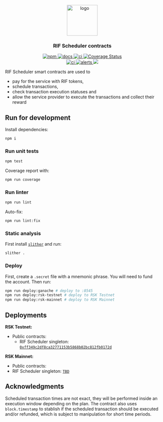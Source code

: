 <p align="middle">
    <img src="https://www.rifos.org/assets/img/logo.svg" alt="logo" height="100" >
</p>
<h3 align="middle">RIF Scheduler contracts</h3>
<p align="middle">
    <a href="https://badge.fury.io/js/%40rsksmart%2Frif-scheduler-contracts">
        <img src="https://badge.fury.io/js/%40rsksmart%2Frif-scheduler-contracts.svg" alt="npm" />
    </a>
    <a href="https://developers.rsk.co/rif/scheduler/contracts">
        <img src="https://img.shields.io/badge/-docs-brightgreen" alt="docs" />
    </a>
    <a href="https://github.com/rsksmart/rif-scheduler-contracts/actions/workflows/ci.yml" alt="ci">
        <img src="https://github.com/rsksmart/rif-scheduler-contracts/actions/workflows/ci.yml/badge.svg" alt="ci" />
    </a>
    <a href='https://coveralls.io/github/rsksmart/rif-scheduler-contracts?branch=main'>
        <img src='https://coveralls.io/repos/github/rsksmart/rif-scheduler-contracts/badge.svg?branch=develop' alt='Coverage Status' />
    </a>
    <br />
    <a href="https://github.com/rsksmart/rif-scheduler-contracts/actions/workflows/scan.yml" alt="ci">
        <img src="https://github.com/rsksmart/rif-scheduler-contracts/actions/workflows/scan.yml/badge.svg" alt="ci" />
    </a>
    <a href="https://lgtm.com/projects/g/rsksmart/rif-scheduler-contracts/alerts/">
        <img src="https://img.shields.io/lgtm/alerts/github/rsksmart/rif-scheduler-contracts" alt="alerts">
    </a>
    <a href="https://lgtm.com/projects/g/rsksmart/rif-scheduler-contracts/context:javascript">
        <img src="https://img.shields.io/lgtm/grade/javascript/github/rsksmart/rif-scheduler-contracts">
    </a>
</p>

RIF Scheduler smart contracts are used to
- pay for the service with RIF tokens,
- schedule transactions,
- check transaction execution statuses and
- allow the service provider to execute the transactions and collect their reward

## Run for development

Install dependencies:

```sh
npm i
```

### Run unit tests

```sh
npm test
```

Coverage report with:

```sh
npm run coverage
```

### Run linter

```sh
npm run lint
```

Auto-fix:

```sh
npm run lint:fix
```

### Static analysis

First install [`slither`](https://github.com/crytic/slither) and run:

```sh
slither .
```

### Deploy

First, create a `.secret` file with a mnemonic phrase. You will need to fund the account. Then run:

```sh
npm run deploy:ganache # deploy to :8545
npm run deploy:rsk-testnet # deploy to RSK Testnet
npm run deploy:rsk-mainnet # deploy to RSK Mainnet
```

## Deployments

**RSK Testnet:**

- Public contracts:
    - RIF Scheduler singleton: [`0xff349c2df8ca32771153b5868b02bc812fb0172d`](https://explorer.testnet.rsk.co/address/0xff349c2df8ca32771153b5868b02bc812fb0172d)

**RSK Mainnet:**

- Public contracts:
 - RIF Scheduler singleton: [`TBD`](https://explorer.testnet.rsk.co/address/TBD)


## Acknowledgments

Scheduled transaction times are not exact, they will be performed inside an execution window depending on the plan.
The contract also uses `block.timestamp` to stablish if the scheduled transaction should be executed and/or refunded,
which is subject to manipulation for short time periods.
